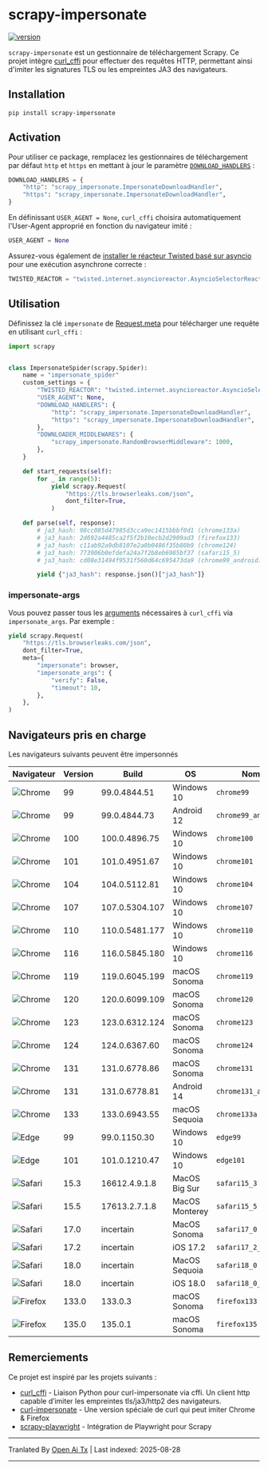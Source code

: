 # scrapy-impersonate
[![version](https://img.shields.io/pypi/v/scrapy-impersonate.svg)](https://pypi.python.org/pypi/scrapy-impersonate)

`scrapy-impersonate` est un gestionnaire de téléchargement Scrapy. Ce projet intègre [curl_cffi](https://github.com/yifeikong/curl_cffi) pour effectuer des requêtes HTTP, permettant ainsi d'imiter les signatures TLS ou les empreintes JA3 des navigateurs.


## Installation

```
pip install scrapy-impersonate
```

## Activation

Pour utiliser ce package, remplacez les gestionnaires de téléchargement par défaut `http` et `https` en mettant à jour le paramètre [`DOWNLOAD_HANDLERS`](https://docs.scrapy.org/en/latest/topics/settings.html#download-handlers) :

```python
DOWNLOAD_HANDLERS = {
    "http": "scrapy_impersonate.ImpersonateDownloadHandler",
    "https": "scrapy_impersonate.ImpersonateDownloadHandler",
}
```
En définissant `USER_AGENT = None`, `curl_cffi` choisira automatiquement l'User-Agent approprié en fonction du navigateur imité :

```python
USER_AGENT = None
```

Assurez-vous également de [installer le réacteur Twisted basé sur asyncio](https://docs.scrapy.org/en/latest/topics/asyncio.html#installing-the-asyncio-reactor) pour une exécution asynchrone correcte :

```python
TWISTED_REACTOR = "twisted.internet.asyncioreactor.AsyncioSelectorReactor"
```


## Utilisation

Définissez la clé `impersonate` de [Request.meta](https://docs.scrapy.org/en/latest/topics/request-response.html#scrapy.http.Request.meta) pour télécharger une requête en utilisant `curl_cffi` :

```python
import scrapy


class ImpersonateSpider(scrapy.Spider):
    name = "impersonate_spider"
    custom_settings = {
        "TWISTED_REACTOR": "twisted.internet.asyncioreactor.AsyncioSelectorReactor",
        "USER_AGENT": None,
        "DOWNLOAD_HANDLERS": {
            "http": "scrapy_impersonate.ImpersonateDownloadHandler",
            "https": "scrapy_impersonate.ImpersonateDownloadHandler",
        },
        "DOWNLOADER_MIDDLEWARES": {
            "scrapy_impersonate.RandomBrowserMiddleware": 1000,
        },
    }

    def start_requests(self):
        for _ in range(5):
            yield scrapy.Request(
                "https://tls.browserleaks.com/json",
                dont_filter=True,
            )

    def parse(self, response):
        # ja3_hash: 98cc085d47985d3cca9ec1415bbbf0d1 (chrome133a)
        # ja3_hash: 2d692a4485ca2f5f2b10ecb2d2909ad3 (firefox133)
        # ja3_hash: c11ab92a9db8107e2a0b0486f35b80b9 (chrome124)
        # ja3_hash: 773906b0efdefa24a7f2b8eb6985bf37 (safari15_5)
        # ja3_hash: cd08e31494f9531f560d64c695473da9 (chrome99_android)

        yield {"ja3_hash": response.json()["ja3_hash"]}
```

### impersonate-args

Vous pouvez passer tous les [arguments](https://github.com/lexiforest/curl_cffi/blob/38a91f2e7b23d9c9bda1d8085b7e41e33767c768/curl_cffi/requests/session.py#L1189-L1222) nécessaires à `curl_cffi` via `impersonate_args`. Par exemple :

```python
yield scrapy.Request(
    "https://tls.browserleaks.com/json",
    dont_filter=True,
    meta={
        "impersonate": browser,
        "impersonate_args": {
            "verify": False,
            "timeout": 10,
        },
    },
)
```


## Navigateurs pris en charge

Les navigateurs suivants peuvent être impersonnés

| Navigateur | Version | Build | OS | Nom |
| --- | --- | --- | --- | --- |
| ![Chrome](https://raw.githubusercontent.com/alrra/browser-logos/main/src/chrome/chrome_24x24.png "Chrome") | 99 | 99.0.4844.51 | Windows 10 | `chrome99` |
| ![Chrome](https://raw.githubusercontent.com/alrra/browser-logos/main/src/chrome/chrome_24x24.png "Chrome") | 99 | 99.0.4844.73 | Android 12 | `chrome99_android` |
| ![Chrome](https://raw.githubusercontent.com/alrra/browser-logos/main/src/chrome/chrome_24x24.png "Chrome") | 100 | 100.0.4896.75 | Windows 10 | `chrome100` |
| ![Chrome](https://raw.githubusercontent.com/alrra/browser-logos/main/src/chrome/chrome_24x24.png "Chrome") | 101 | 101.0.4951.67 | Windows 10 | `chrome101` |
| ![Chrome](https://raw.githubusercontent.com/alrra/browser-logos/main/src/chrome/chrome_24x24.png "Chrome") | 104 | 104.0.5112.81 | Windows 10 | `chrome104` |
| ![Chrome](https://raw.githubusercontent.com/alrra/browser-logos/main/src/chrome/chrome_24x24.png "Chrome") | 107 | 107.0.5304.107 | Windows 10 | `chrome107` |
| ![Chrome](https://raw.githubusercontent.com/alrra/browser-logos/main/src/chrome/chrome_24x24.png "Chrome") | 110 | 110.0.5481.177 | Windows 10 | `chrome110` |
| ![Chrome](https://raw.githubusercontent.com/alrra/browser-logos/main/src/chrome/chrome_24x24.png "Chrome") | 116 | 116.0.5845.180 | Windows 10 | `chrome116` |
| ![Chrome](https://raw.githubusercontent.com/alrra/browser-logos/main/src/chrome/chrome_24x24.png "Chrome") | 119 | 119.0.6045.199 | macOS Sonoma | `chrome119` |
| ![Chrome](https://raw.githubusercontent.com/alrra/browser-logos/main/src/chrome/chrome_24x24.png "Chrome") | 120 | 120.0.6099.109 | macOS Sonoma | `chrome120` |
| ![Chrome](https://raw.githubusercontent.com/alrra/browser-logos/main/src/chrome/chrome_24x24.png "Chrome") | 123 | 123.0.6312.124 | macOS Sonoma | `chrome123` |
| ![Chrome](https://raw.githubusercontent.com/alrra/browser-logos/main/src/chrome/chrome_24x24.png "Chrome") | 124 | 124.0.6367.60 | macOS Sonoma | `chrome124` |
| ![Chrome](https://raw.githubusercontent.com/alrra/browser-logos/main/src/chrome/chrome_24x24.png "Chrome") | 131 | 131.0.6778.86 | macOS Sonoma | `chrome131` |
| ![Chrome](https://raw.githubusercontent.com/alrra/browser-logos/main/src/chrome/chrome_24x24.png "Chrome") | 131 | 131.0.6778.81 | Android 14	 | `chrome131_android` |
| ![Chrome](https://raw.githubusercontent.com/alrra/browser-logos/main/src/chrome/chrome_24x24.png "Chrome") | 133 | 133.0.6943.55 | macOS Sequoia | `chrome133a` |
| ![Edge](https://raw.githubusercontent.com/alrra/browser-logos/main/src/edge/edge_24x24.png "Edge") | 99 | 99.0.1150.30 | Windows 10 | `edge99` |
| ![Edge](https://raw.githubusercontent.com/alrra/browser-logos/main/src/edge/edge_24x24.png "Edge") | 101 | 101.0.1210.47 | Windows 10 | `edge101` |
| ![Safari](https://github.com/alrra/browser-logos/blob/main/src/safari/safari_24x24.png "Safari") | 15.3 | 16612.4.9.1.8 | MacOS Big Sur | `safari15_3` |
| ![Safari](https://github.com/alrra/browser-logos/blob/main/src/safari/safari_24x24.png "Safari") | 15.5 | 17613.2.7.1.8 | MacOS Monterey | `safari15_5` |
| ![Safari](https://github.com/alrra/browser-logos/blob/main/src/safari/safari_24x24.png "Safari") | 17.0 | incertain | MacOS Sonoma | `safari17_0` |
| ![Safari](https://github.com/alrra/browser-logos/blob/main/src/safari/safari_24x24.png "Safari") | 17.2 | incertain | iOS 17.2 | `safari17_2_ios` |
| ![Safari](https://github.com/alrra/browser-logos/blob/main/src/safari/safari_24x24.png "Safari") | 18.0 | incertain | MacOS Sequoia | `safari18_0` |
| ![Safari](https://github.com/alrra/browser-logos/blob/main/src/safari/safari_24x24.png "Safari") | 18.0 | incertain | iOS 18.0 | `safari18_0_ios` |
| ![Firefox](https://github.com/alrra/browser-logos/blob/main/src/firefox/firefox_24x24.png "Firefox") | 133.0 | 133.0.3 | macOS Sonoma | `firefox133` |
| ![Firefox](https://github.com/alrra/browser-logos/blob/main/src/firefox/firefox_24x24.png "Firefox") | 135.0 | 135.0.1 | macOS Sonoma	| `firefox135` |

## Remerciements

Ce projet est inspiré par les projets suivants :

+ [curl_cffi](https://github.com/yifeikong/curl_cffi) - Liaison Python pour curl-impersonate via cffi. Un client http capable d’imiter les empreintes tls/ja3/http2 des navigateurs.
+ [curl-impersonate](https://github.com/lwthiker/curl-impersonate) - Une version spéciale de curl qui peut imiter Chrome & Firefox
+ [scrapy-playwright](https://github.com/scrapy-plugins/scrapy-playwright) - Intégration de Playwright pour Scrapy


---

Tranlated By [Open Ai Tx](https://github.com/OpenAiTx/OpenAiTx) | Last indexed: 2025-08-28

---